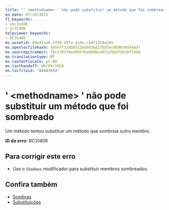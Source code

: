 ```yaml
---
title: "' <methodname> ' não pode substituir um método que foi sombreado"
ms.date: 07/20/2015
f1_keywords:
- vbc31406
- bc31406
helpviewer_keywords:
- BC31406
ms.assetid: 08ed11a6-3399-49fa-ac6e-c5df1328a24e
ms.openlocfilehash: 9a5eff33db05138a993bd27b55ec0b9630d4dad7
ms.sourcegitcommit: f8c270376ed905f6a8896ce0fe25b4f4b38ff498
ms.translationtype: MT
ms.contentlocale: pt-BR
ms.lasthandoff: 06/04/2020
ms.locfileid: "84407854"
---
```

# <a name="methodname-cannot-override-a-method-that-has-been-shadowed"></a>' \<methodname> ' não pode substituir um método que foi sombreado
Um método tentou substituir um método que sombreia outro membro.  
  
 **ID do erro:** BC31406  
  
## <a name="to-correct-this-error"></a>Para corrigir este erro  
  
- Use o `Shadows` modificador para substituir membros sombreados.  
  
## <a name="see-also"></a>Confira também

- [Sombras](../language-reference/modifiers/shadows.md)
- [Substituições](../language-reference/modifiers/overrides.md)
